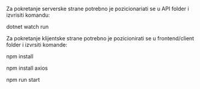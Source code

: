 Za pokretanje serverske strane potrebno je pozicionariati se u API folder i izvrisiti komandu:

dotnet watch run

Za pokretanje klijentske strane potrebno je pozicionirati se u frontend/client folder i izvrsiti komande:

npm install  

npm install axios

npm run start

